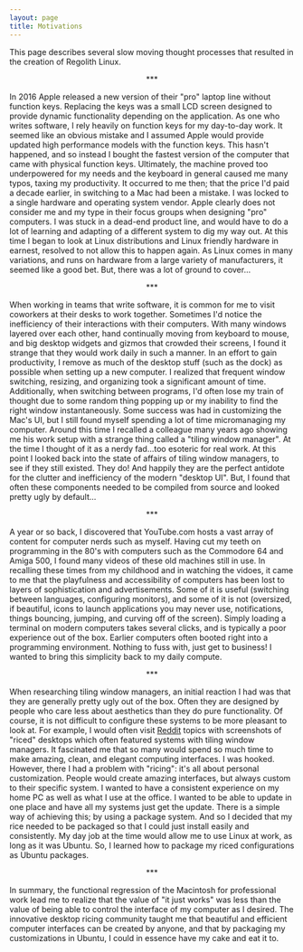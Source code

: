 ```yaml
---
layout: page
title: Motivations
---
```


This page describes several slow moving thought processes that resulted in the creation of Regolith Linux.

<p align="center"> *** </p>


In 2016 Apple released a new version of their "pro" laptop line without function keys.  Replacing the keys was a small LCD screen designed to provide dynamic functionality depending on the application.  As one who writes software, I rely heavily on function keys for my day-to-day work.  It seemed like an obvious mistake and I assumed Apple would provide updated high performance models with the function keys.  This hasn't happened, and so instead I bought the fastest version of the computer that came with physical function keys.  Ultimately, the machine proved too underpowered for my needs and the keyboard in general caused me many typos, taxing my productivity.  It occurred to me then; that the price I'd paid a decade earlier, in switching to a Mac had been a mistake.  I was locked to a single hardware and operating system vendor.  Apple clearly does not consider me and my type in their focus groups when designing "pro" computers.  I was stuck in a dead-end product line, and would have to do a lot of learning and adapting of a different system to dig my way out.  At this time I began to look at Linux distributions and Linux friendly hardware in earnest, resolved to not allow this to happen again.  As Linux comes in many variations, and runs on hardware from a large variety of manufacturers, it seemed like a good bet.  But, there was a lot of ground to cover...

<p align="center"> *** </p>

When working in teams that write software, it is common for me to visit coworkers at their desks to work together. Sometimes I'd notice the inefficiency of their interactions with their computers. With many windows layered over each other, hand continually moving from keyboard to mouse, and big desktop widgets and gizmos that crowded their screens, I found it strange that they would work daily in such a manner.  In an effort to gain productivity, I remove as much of the desktop stuff (such as the dock) as possible when setting up a new computer.  I realized that frequent window switching, resizing, and organizing took a significant amount of time.  Additionally, when switching between programs, I'd often lose my train of thought due to some random thing popping up or my inability to find the right window instantaneously.  Some success was had in customizing the Mac's UI, but I still found myself spending a lot of time micromanaging my computer.  Around this time I recalled a colleague many years ago showing me his work setup with a strange thing called a "tiling window manager".  At the time I thought of it as a nerdy fad...too esoteric for real work.  At this point I looked back into the state of affairs of tiling window managers, to see if they still existed.  They do!  And happily they are the perfect antidote for the clutter and inefficiency of the modern "desktop UI".  But, I found that often these components needed to be compiled from source and looked pretty ugly by default...  

<p align="center"> *** </p>

A year or so back, I discovered that YouTube.com hosts a vast array of content for computer nerds such as myself.  Having cut my teeth on programming in the 80's with computers such as the Commodore 64 and Amiga 500, I found many videos of these old machines still in use.  In recalling these times from my childhood and in watching the vidoes, it came to me that the playfulness and accessibility of computers has been lost to layers of sophistication and advertisements.  Some of it is useful (switching between languages, configuring monitors), and some of it is not (oversized, if beautiful, icons to launch applications you may never use, notifications, things bouncing, jumping, and curving off of the screen).  Simply loading a terminal on modern computers takes several clicks, and is typically a poor experience out of the box.  Earlier computers often booted right into a programming environment.  Nothing to fuss with, just get to business!  I wanted to bring this simplicity back to my daily compute.

<p align="center"> *** </p>

When researching tiling window managers, an initial reaction I had was that they are generally pretty ugly out of the box. Often they are designed by people who care less about aesthetics than they do pure functionality.  Of course, it is not difficult to configure these systems to be more pleasant to look at.  For example, I would often visit [Reddit](https://www.reddit.com/r/unixporn/) topics with screenshots of "riced" desktops which often featured systems with tiling window managers.  It fascinated me that so many would spend so much time to make amazing, clean, and elegant computing interfaces.  I was hooked.  However, there I had a problem with "ricing": it's all about personal customization.  People would create amazing interfaces, but always custom to their specific system.  I wanted to have a consistent experience on my home PC as well as what I use at the office.  I wanted to be able to update in one place and have all my systems just get the update.  There is a simple way of achieving this; by using a package system.  And so I decided that my rice needed to be packaged so that I could just install easily and consistently.  My day job at the time would allow me to use Linux at work, as long as it was Ubuntu.  So, I learned how to package my riced configurations as Ubuntu packages.    

<p align="center"> *** </p>

In summary, the functional regression of the Macintosh for professional work lead me to realize that the value of "it just works" was less than the value of being able to control the interface of my computer as I desired.  The innovative desktop ricing community taught me that beautiful and efficient computer interfaces can be created by anyone, and that by packaging my customizations in Ubuntu, I could in essence have my cake and eat it to.
